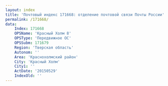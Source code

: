 ```yaml
---
layout: index
title: 'Почтовый индекс 171668: отделение почтовой связи Почты России'
permalink: /171668/
data:
    Index: 171668
    OPSName: 'Красный Холм 8'
    OPSType: 'Передвижное ОС'
    OPSSubm: 171679
    Region: 'Тверская область'
    Autonom: ''
    Area: 'Краснохолмский район'
    City: 'Красный Холм'
    City1: ''
    ActDate: '20150529'
    IndexOld: ''
---
```

